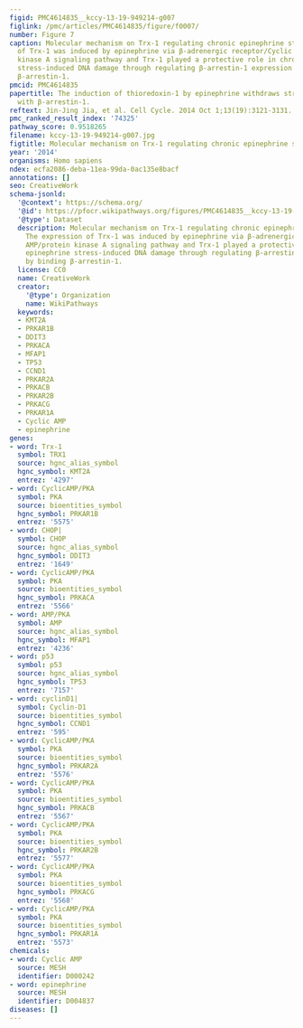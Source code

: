 ```yaml
---
figid: PMC4614835__kccy-13-19-949214-g007
figlink: /pmc/articles/PMC4614835/figure/f0007/
number: Figure 7
caption: Molecular mechanism on Trx-1 regulating chronic epinephrine stress. The expression
  of Trx-1 was induced by epinephrine via β-adrenergic receptor/Cyclic AMP/protein
  kinase A signaling pathway and Trx-1 played a protective role in chronic epinephrine
  stress-induced DNA damage through regulating β-arrestin-1 expression by binding
  β-arrestin-1.
pmcid: PMC4614835
papertitle: The induction of thioredoxin-1 by epinephrine withdraws stress via interaction
  with β-arrestin-1.
reftext: Jin-Jing Jia, et al. Cell Cycle. 2014 Oct 1;13(19):3121-3131.
pmc_ranked_result_index: '74325'
pathway_score: 0.9518265
filename: kccy-13-19-949214-g007.jpg
figtitle: Molecular mechanism on Trx-1 regulating chronic epinephrine stress
year: '2014'
organisms: Homo sapiens
ndex: ecfa2086-deba-11ea-99da-0ac135e8bacf
annotations: []
seo: CreativeWork
schema-jsonld:
  '@context': https://schema.org/
  '@id': https://pfocr.wikipathways.org/figures/PMC4614835__kccy-13-19-949214-g007.html
  '@type': Dataset
  description: Molecular mechanism on Trx-1 regulating chronic epinephrine stress.
    The expression of Trx-1 was induced by epinephrine via β-adrenergic receptor/Cyclic
    AMP/protein kinase A signaling pathway and Trx-1 played a protective role in chronic
    epinephrine stress-induced DNA damage through regulating β-arrestin-1 expression
    by binding β-arrestin-1.
  license: CC0
  name: CreativeWork
  creator:
    '@type': Organization
    name: WikiPathways
  keywords:
  - KMT2A
  - PRKAR1B
  - DDIT3
  - PRKACA
  - MFAP1
  - TP53
  - CCND1
  - PRKAR2A
  - PRKACB
  - PRKAR2B
  - PRKACG
  - PRKAR1A
  - Cyclic AMP
  - epinephrine
genes:
- word: Trx-1
  symbol: TRX1
  source: hgnc_alias_symbol
  hgnc_symbol: KMT2A
  entrez: '4297'
- word: CyclicAMP/PKA
  symbol: PKA
  source: bioentities_symbol
  hgnc_symbol: PRKAR1B
  entrez: '5575'
- word: CHOP|
  symbol: CHOP
  source: hgnc_alias_symbol
  hgnc_symbol: DDIT3
  entrez: '1649'
- word: CyclicAMP/PKA
  symbol: PKA
  source: bioentities_symbol
  hgnc_symbol: PRKACA
  entrez: '5566'
- word: AMP/PKA
  symbol: AMP
  source: hgnc_alias_symbol
  hgnc_symbol: MFAP1
  entrez: '4236'
- word: p53
  symbol: p53
  source: hgnc_alias_symbol
  hgnc_symbol: TP53
  entrez: '7157'
- word: cyclinD1|
  symbol: Cyclin-D1
  source: bioentities_symbol
  hgnc_symbol: CCND1
  entrez: '595'
- word: CyclicAMP/PKA
  symbol: PKA
  source: bioentities_symbol
  hgnc_symbol: PRKAR2A
  entrez: '5576'
- word: CyclicAMP/PKA
  symbol: PKA
  source: bioentities_symbol
  hgnc_symbol: PRKACB
  entrez: '5567'
- word: CyclicAMP/PKA
  symbol: PKA
  source: bioentities_symbol
  hgnc_symbol: PRKAR2B
  entrez: '5577'
- word: CyclicAMP/PKA
  symbol: PKA
  source: bioentities_symbol
  hgnc_symbol: PRKACG
  entrez: '5568'
- word: CyclicAMP/PKA
  symbol: PKA
  source: bioentities_symbol
  hgnc_symbol: PRKAR1A
  entrez: '5573'
chemicals:
- word: Cyclic AMP
  source: MESH
  identifier: D000242
- word: epinephrine
  source: MESH
  identifier: D004837
diseases: []
---
```

